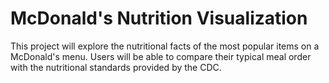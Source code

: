 # McDonald's Nutrition Visualization
This project will explore the nutritional facts of the most popular items on a McDonald's menu. Users will be able to compare their typical meal order with the nutritional standards provided by the CDC.